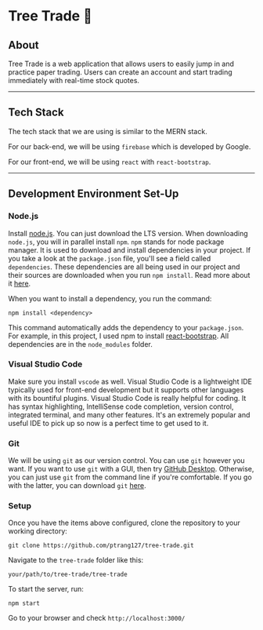 # Tree Trade &#127794;

## About
Tree Trade is a web application that allows users to easily jump in and practice paper trading. Users can create an account and start trading immediately with real-time stock quotes.

***

## Tech Stack
The tech stack that we are using is similar to the MERN stack.

For our back-end, we will be using `firebase` which is developed by Google. 

For our front-end, we will be using `react` with `react-bootstrap`.

***

## Development Environment Set-Up

### Node.js
Install [node.js](https://nodejs.org/en/download/). You can just download the LTS version. When downloading `node.js`, you will in parallel install `npm`. `npm` stands for node package manager. It is used to download and install dependencies in your project. If you take a look at the `package.json` file, you'll see a field called `dependencies`. These dependencies are all being used in our project and their sources are downloaded when you run `npm install`. Read more about it [here](https://www.w3schools.com/whatis/whatis_npm.asp).

When you want to install a dependency, you run the command:

```
npm install <dependency>
```

This command automatically adds the dependency to your `package.json`. For example, in this project, I used npm to install [react-bootstrap](https://react-bootstrap.github.io/). All dependencies are in the `node_modules` folder.

### Visual Studio Code
Make sure you install `vscode` as well. Visual Studio Code is a lightweight IDE typically used for front-end development but it supports other languages with its bountiful plugins. Visual Studio Code is really helpful for coding. It has syntax highlighting, IntelliSense code completion, version control, integrated terminal, and many other features. It's an extremely popular and useful IDE to pick up so now is a perfect time to get used to it.

### Git
We will be using `git` as our version control. You can use `git` however you want. If you want to use `git` with a GUI, then try [GitHub Desktop](https://desktop.github.com/). Otherwise, you can just use `git` from the command line if you're comfortable. If you go with the latter, you can download `git` [here](https://git-scm.com/downloads).


### Setup
Once you have the items above configured, clone the repository to your working directory:

```
git clone https://github.com/ptrang127/tree-trade.git
```
Navigate to the `tree-trade` folder like this:

```
your/path/to/tree-trade/tree-trade
```
To start the server, run:

```
npm start
```

Go to your browser and check `http://localhost:3000/`